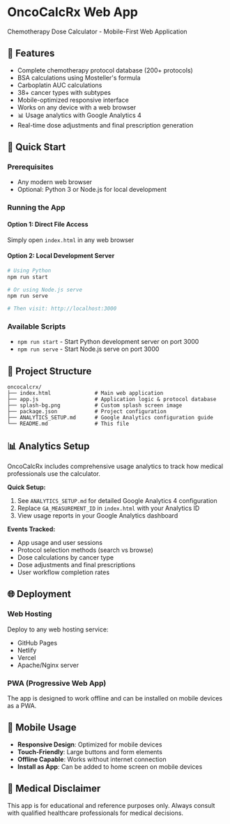 # OncoCalcRx Web App

Chemotherapy Dose Calculator - Mobile-First Web Application

## 📱 Features
- Complete chemotherapy protocol database (200+ protocols)
- BSA calculations using Mosteller's formula
- Carboplatin AUC calculations
- 38+ cancer types with subtypes
- Mobile-optimized responsive interface
- Works on any device with a web browser
- 📊 Usage analytics with Google Analytics 4
- Real-time dose adjustments and final prescription generation

## 🚀 Quick Start

### Prerequisites
- Any modern web browser
- Optional: Python 3 or Node.js for local development

### Running the App

#### Option 1: Direct File Access
Simply open `index.html` in any web browser

#### Option 2: Local Development Server
```bash
# Using Python
npm run start

# Or using Node.js serve
npm run serve

# Then visit: http://localhost:3000
```

### Available Scripts

- `npm run start` - Start Python development server on port 3000
- `npm run serve` - Start Node.js serve on port 3000

## 📁 Project Structure

```
oncocalcrx/
├── index.html              # Main web application
├── app.js                  # Application logic & protocol database
├── splash-bg.png           # Custom splash screen image
├── package.json            # Project configuration
├── ANALYTICS_SETUP.md      # Google Analytics configuration guide
└── README.md               # This file
```

## 📊 Analytics Setup

OncoCalcRx includes comprehensive usage analytics to track how medical professionals use the calculator.

**Quick Setup:**
1. See `ANALYTICS_SETUP.md` for detailed Google Analytics 4 configuration
2. Replace `GA_MEASUREMENT_ID` in `index.html` with your Analytics ID
3. View usage reports in your Google Analytics dashboard

**Events Tracked:**
- App usage and user sessions
- Protocol selection methods (search vs browse)
- Dose calculations by cancer type
- Dose adjustments and final prescriptions
- User workflow completion rates

## 🌐 Deployment

### Web Hosting
Deploy to any web hosting service:
- GitHub Pages
- Netlify
- Vercel
- Apache/Nginx server

### PWA (Progressive Web App)
The app is designed to work offline and can be installed on mobile devices as a PWA.

## 📱 Mobile Usage

- **Responsive Design**: Optimized for mobile devices
- **Touch-Friendly**: Large buttons and form elements
- **Offline Capable**: Works without internet connection
- **Install as App**: Can be added to home screen on mobile devices

## 🏥 Medical Disclaimer

This app is for educational and reference purposes only. Always consult with qualified healthcare professionals for medical decisions.